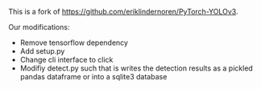

This is a fork of https://github.com/eriklindernoren/PyTorch-YOLOv3.

Our modifications:

* Remove tensorflow dependency
* Add setup.py
* Change cli interface to click
* Modifiy detect.py such that is writes the detection results as a pickled pandas dataframe or into a sqlite3 database
